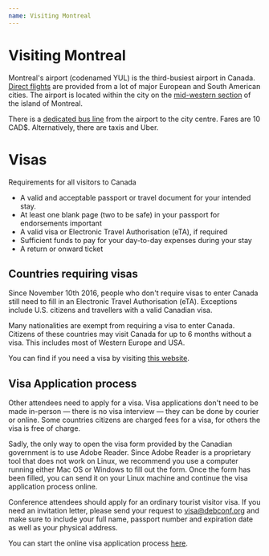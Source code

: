 ```yaml
---
name: Visiting Montreal
---
```

Visiting Montreal
=================

Montreal's airport (codenamed YUL) is the third-busiest airport in
Canada.
[Direct flights][] are provided from a lot of major European and South
American cities.
The airport is located within the city on the [mid-western section][]
of the island of Montreal.

[direct flights]: http://www.admtl.com/en/flights/direct-flights
[mid-western section]: http://www.openstreetmap.org/way/11027582#map=14/45.4688/-73.7463

There is a [dedicated bus line][] from the airport to the city centre.
Fares are 10 CAD$. Alternatively, there are taxis and Uber.

[dedicated bus line]: http://www.stm.info/en/info/networks/bus/shuttle/more-about-747-aeroport-p-e-trudeau-centre-ville-shuttle

Visas
=====

Requirements for all visitors to Canada

* A valid and acceptable passport or travel document for your intended stay.
* At least one blank page (two to be safe) in your passport for endorsements
  important
* A valid visa or Electronic Travel Authorisation (eTA), if required
* Sufficient funds to pay for your day-to-day expenses during your stay
* A return or onward ticket

Countries requiring visas
-------------------------

Since November 10th 2016, people who don't require visas to enter Canada still
need to fill in an Electronic Travel Authorisation (eTA). Exceptions include
U.S. citizens and travellers with a valid Canadian visa.

Many nationalities are exempt from requiring a visa to enter Canada. Citizens of
these countries may visit Canada for up to 6 months without a visa. This
includes most of Western Europe and USA.

You can find if you need a visa by visiting [this website](http://www.cic.gc.ca/english/visit/visas-all.asp).

Visa Application process
------------------------

Other attendees need to apply for a visa. Visa applications don't need to be
made in-person — there is no visa interview — they can be done by courier or
online. Some countries citizens are charged fees for a visa, for others the visa
is free of charge.

Sadly, the only way to open the visa form provided by the Canadian government is
to use Adobe Reader. Since Adobe Reader is a proprietary tool that does not work
on Linux, we recommend you use a computer running either Mac OS or Windows to
fill out the form. Once the form has been filled, you can send it on your Linux
machine and continue the visa application process online.

Conference attendees should apply for an ordinary tourist visitor visa. If you
need an invitation letter, please send your request to visa@debconf.org and make
sure to include your full name, passport number and expiration date as well as
your physical address.

You can start the online visa application process [here](http://onlineservices-servicesenligne.cic.gc.ca/eapp/eapp.do).
